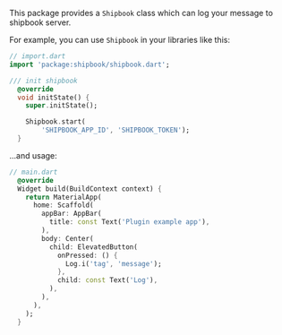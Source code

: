 This package provides a `Shipbook` class which can log your message to shipbook server.

For example, you can use `Shipbook` in your libraries like this:

```dart
// import.dart
import 'package:shipbook/shipbook.dart';

/// init shipbook
  @override
  void initState() {
    super.initState();

    Shipbook.start(
        'SHIPBOOK_APP_ID', 'SHIPBOOK_TOKEN');
  }
```

...and usage:

```dart
// main.dart
  @override
  Widget build(BuildContext context) {
    return MaterialApp(
      home: Scaffold(
        appBar: AppBar(
          title: const Text('Plugin example app'),
        ),
        body: Center(
          child: ElevatedButton(
            onPressed: () {
              Log.i('tag', 'message');
            },
            child: const Text('Log'),
          ),
        ),
      ),
    );
  }
```